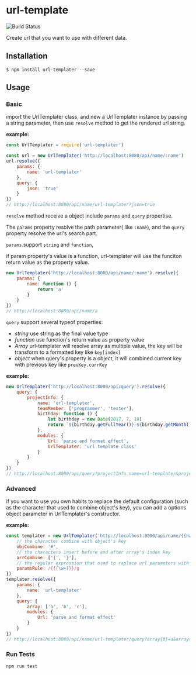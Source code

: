 # url-template

![Build Status](https://travis-ci.org/hzxszsk/url-templater.svg?branch=master)

Create url that you want to use with different data.

## Installation

```
$ npm install url-templater --save
```

## Usage

### Basic

import the UrlTemplater class, and new a UrlTemplater instance by passing a string parameter, then use `resolve` method to get the rendered url string.

**example:**
``` js
const UrlTemplater = require('url-templater')

const url = new UrlTemplater('http://localhost:8080/api/name/:name')
url.resolve({
    params: {
        name: 'url-templater'
    },
    query: {
        json: 'true'
    }
})
// http://localhost:8080/api/name/url-templater?json=true
```

`resolve` method receive a object include `params` and `query` propertise.

The `params` property resolve the path parameter( like `:name`), and the `query` property resolve the url's search part.

`params` support `string` and `function`,

if param property's value is a function, url-templater will use the funciton return value as the property value.

``` js
new UrlTemplater('http://localhost:8080/api/name/:name').resolve({
    params: {
        name: function () {
            return 'a'
        }
    }
})
// http://localhost:8080/api/name/a
```

`query` support several typeof properties:

- *string* use string as the final value type
- *function* use function's return value as property value
- *Array* url-templater will resolve array as multiple value, the key will be transform to a formatted key like `key[index]`
- *object* when query's property is a object, it will combined current key with previous key like `prevKey.currKey`

**example:**
``` js
new UrlTemplater('http://localhost:8080/api/query').resolve({
    query: {
        projectInfo: {
            name: 'url-templater',
            teamMember: ['programmer', 'tester'],
            birthday: function () {
                let birthday = new Date(2017, 7, 10)
                return `${birthday.getFullYear()}-${birthday.getMonth() + 1}-${birthday.getDate()}`
            },
            modules: {
                Url: 'parse and format effect',
                UrlTemplater: 'url template class'
            }
        }
    }
})
// http://localhost:8080/api/query?projectInfo.name=url-templater&projectInfo.teamMember[0]=programmer&projectInfo.teamMember[1]=tester&projectInfo.birthday=2017-8-10&projectInfo.modules.Url=parse and format effect&projectInfo.modules.UrlTemplater=url template class
```

### Advanced

if you want to use you own habits to replace the default configuration (such as the character that used to combine object's key), you can add a options object parameter in UrlTemplater's constructor.

**example:**
``` js
const templater = new UrlTemplater('http://localhost:8080/api/name/{{name}}/query', {
    // the character combine with object's key
    objCombine: '#',
    // the characters insert before and after array's index key
    arrCombine: ['{', '}'],
    // the regular expression that used to replace url parameters with real value
    paramsRule: /{{(\w+)}}/g
})
templater.resolve({
    params: {
        name: 'url-templater'
    },
    query: {
        array: ['a', 'b', 'c'],
        modules: {
            Url: 'parse and format effect'
        }
    }
})
// http://localhost:8080/api/name/url-templater/query?array{0}=a&array{1}=b&array{2}=c&modules#Url=parse and format effect
```

### Run Tests

```
npm run test
```



